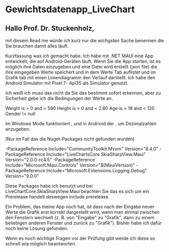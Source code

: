 # Gewichtsdatenapp_LiveChart

Hallo Prof. Dr. Stuckenholz,
-------------------------------
mit diesem Read me würde ich kurz nur die wichgsten Sache benennen die Sie brauchen damit alles läuft.

Kurzfassung was ich gemacht habe.
Ich habe mit .NET MAUI eine App entwickelt, die auf Android-Geräten läuft. Wenn Sie die App starten, ist es möglich ihre Daten einzugeben und eine Datei wird erstellt (json file) die ihre eingegeben Werte speichert und in dem Werte Tab auflistet und im Grafik tab mit einen Liniendiagramm den Verlauf darstellt. 
Ich habe den Android Simulator mit Pixel 7- Api35 als Simulator genutzt.

Ich weiß ich muss das nicht da Sie das bestimmt sofort erkennen, aber zu Sicherheit gebe ich die Bedingungen der Werte an. 

Weight is > 0 and < 590 
Height is > 0 and < 2.80
Age is > 18 and < 120
Gender != null
 
Im Windows Mode funktioniert , und in Andrioid der . um Dezimalzahlen anzugeben.

(Nur im Fall das die Nuget-Packages nicht gefunden wurden)

-PackageReference Include="CommunityToolkit.Mvvm" Version="8.4.0" 
-PackageReference Include="LiveChartsCore.SkiaSharpView.Maui" Version="2.0.0-rc4.5" 
-PackageReference Include="Microsoft.Maui.Controls" Version="$(MauiVersion)" 
-PackageReference Include="Microsoft.Extensions.Logging.Debug" Version="9.0.0" 

Diese Packages habe ich benutzt und bei LiveChartCore.SkiaSharpView.Maui beachten Sie das es sich um ein Prerelease handelt deswegen include prerelease.

Ein Problem, das meine App noch hat, ist dass nach der Eingabe neuer Werte die Grafik erst korrekt dargestellt wird, wenn man einmal zwischen den Fenstern wechselt (z. B. von "Eingabe" zu "Grafik", dann zu einem beliebigen anderen Fenster und zurück zu "Grafik"). Bisher habe ich dafür noch keine Lösung gefunden.

Wenn es noch wichtige Fragen vor der Prüfung gibt werde ich diese so schnell wie möglich beantworten.











